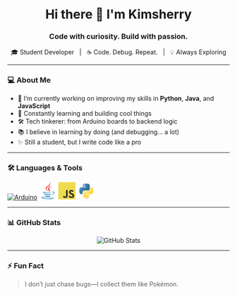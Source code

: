<h1 align="center">Hi there 👋 I'm Kimsherry</h1>
<h3 align="center">Code with curiosity. Build with passion.</h3>

<p align="center">
  🎓 Student Developer &nbsp; | &nbsp; ☕ Code. Debug. Repeat. &nbsp; | &nbsp; 💡 Always Exploring
</p>

---

### 💻 About Me
- 🔭 I’m currently working on improving my skills in **Python**, **Java**, and **JavaScript**
- 🌱 Constantly learning and building cool things
- 🛠️ Tech tinkerer: from Arduino boards to backend logic
- 📚 I believe in learning by doing (and debugging... a lot)
- ✨ Still a student, but I write code like a pro

---

### 🛠️ Languages & Tools

<p align="left">
  <a href="https://www.arduino.cc/" target="_blank"><img src="https://cdn.worldvectorlogo.com/logos/arduino-1.svg" alt="Arduino" width="40" height="40"/></a>
  <a href="https://www.java.com" target="_blank"><img src="https://raw.githubusercontent.com/devicons/devicon/master/icons/java/java-original.svg" alt="Java" width="40" height="40"/></a>
  <a href="https://developer.mozilla.org/en-US/docs/Web/JavaScript" target="_blank"><img src="https://raw.githubusercontent.com/devicons/devicon/master/icons/javascript/javascript-original.svg" alt="JavaScript" width="40" height="40"/></a>
  <a href="https://www.python.org" target="_blank"><img src="https://raw.githubusercontent.com/devicons/devicon/master/icons/python/python-original.svg" alt="Python" width="40" height="40"/></a>
</p>

---

### 📊 GitHub Stats

<p align="center">
  <img src="https://github-readme-stats.vercel.app/api?username=kimsherry&show_icons=true&theme=tokyonight" alt="GitHub Stats" />
</p>

---

### ⚡ Fun Fact
> I don’t just chase bugs—I collect them like Pokémon.